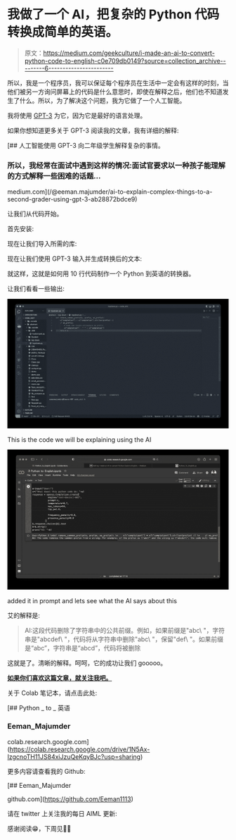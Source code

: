 # 我做了一个 AI，把复杂的 Python 代码转换成简单的英语。

> 原文：<https://medium.com/geekculture/i-made-an-ai-to-convert-python-code-to-english-c0e709db0149?source=collection_archive---------6----------------------->

所以，我是一个程序员，我可以保证每个程序员在生活中一定会有这样的时刻，当他们被另一方询问屏幕上的代码是什么意思时，即使在解释之后，他们也不知道发生了什么。所以，为了解决这个问题，我为它做了一个人工智能。

我将使用 [GPT-3](https://openai.com/blog/gpt-3-apps/) 为它，因为它是最好的语言处理。

如果你想知道更多关于 GPT-3 阅读我的文章，我有详细的解释:

[](/@eeman.majumder/ai-to-explain-complex-things-to-a-second-grader-using-gpt-3-ab28872bdce9) [## 人工智能使用 GPT-3 向二年级学生解释复杂的事情。

### 所以，我经常在面试中遇到这样的情况:面试官要求以一种孩子能理解的方式解释一些困难的话题…

medium.com](/@eeman.majumder/ai-to-explain-complex-things-to-a-second-grader-using-gpt-3-ab28872bdce9) 

让我们从代码开始。

首先安装:

现在让我们导入所需的库:

现在让我们使用 GPT-3 输入并生成转换后的文本:

就这样，这就是如何用 10 行代码制作一个 Python 到英语的转换器。

让我们看看一些输出:

![](img/90a8f80d1b9fc5baab4322d1f53e055e.png)

This is the code we will be explaining using the AI

![](img/63486ae241f401fd45d32ae32d8f764b.png)

added it in prompt and lets see what the AI says about this

艾的解释是:

> AI:这段代码删除了字符串中的公共前缀。例如，如果前缀是\"abc\ "，字符串是\"abcdef\ "，代码将从字符串中删除\"abc\ "，保留\"def\ "。如果前缀是“abc”，字符串是“abcd”，代码将被删除

这就是了。清晰的解释。呵呵，它的成功让我们 gooooo。

[**如果你们喜欢这篇文章，就关注我吧。**](/@eeman.majumder)

关于 Colab 笔记本，请点击此处:

[](https://colab.research.google.com/drive/1N5Ax-IzgcnoTH11JS84xiJzuQeKqyBJc?usp=sharing) [## Python _ to _ 英语

### Eeman_Majumder

colab.research.google.com](https://colab.research.google.com/drive/1N5Ax-IzgcnoTH11JS84xiJzuQeKqyBJc?usp=sharing) 

更多内容请查看我的 Github:

[](https://github.com/Eeman1113) [## Eeman_Majumder

github.com](https://github.com/Eeman1113) 

请在 twitter 上关注我的每日 AIML 更新:

感谢阅读😁，下周见👋🏼